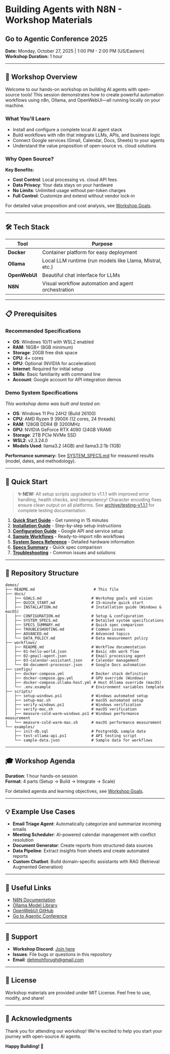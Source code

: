 # Building Agents with N8N - Workshop Materials
## Go to Agentic Conference 2025

**Date:** Monday, October 27, 2025 | 1:00 PM - 2:00 PM (US/Eastern)  
**Workshop Duration:** 1 hour

---

## 🎯 Workshop Overview

Welcome to our hands-on workshop on building AI agents with open-source tools! This session demonstrates how to create powerful automation workflows using n8n, Ollama, and OpenWebUI—all running locally on your machine.

### What You'll Learn

- Install and configure a complete local AI agent stack
- Build workflows with n8n that integrate LLMs, APIs, and business logic
- Connect Google services (Gmail, Calendar, Docs, Sheets) to your agents
- Understand the value proposition of open-source vs. cloud solutions

### Why Open Source?

**Key Benefits:**
- **Cost Control**: Local processing vs. cloud API fees
- **Data Privacy**: Your data stays on your hardware  
- **No Limits**: Unlimited usage without per-token charges
- **Full Control**: Customize and extend without vendor lock-in

For detailed value proposition and cost analysis, see [Workshop Goals](./docs/GOALS.md).

---

## 🛠️ Tech Stack

| Tool | Purpose |
|------|---------|
| **Docker** | Container platform for easy deployment |
| **Ollama** | Local LLM runtime (run models like Llama, Mistral, etc.) |
| **OpenWebUI** | Beautiful chat interface for LLMs |
| **N8N** | Visual workflow automation and agent orchestration |

---

## 📋 Prerequisites

### Recommended Specifications
- **OS**: Windows 10/11 with WSL2 enabled
- **RAM**: 16GB+ (8GB minimum)
- **Storage**: 20GB free disk space
- **CPU**: 4+ cores
- **GPU**: Optional (NVIDIA for acceleration)
- **Internet**: Required for initial setup
- **Skills**: Basic familiarity with command line
- **Account**: Google account for API integration demos

### Demo System Specifications
*This workshop demo was built and tested on:*
- **OS**: Windows 11 Pro 24H2 (Build 26100)
- **CPU**: AMD Ryzen 9 3900X (12 cores, 24 threads)
- **RAM**: 128GB DDR4 @ 3200MHz
- **GPU**: NVIDIA GeForce RTX 4090 (24GB VRAM)
- **Storage**: 2TB PCIe NVMe SSD
- **WSL2**: v2.3.24.0
- **Models Used**: llama3.2 (4GB) and llama3.2:1b (1GB)

**Performance summary:** See [SYSTEM_SPECS.md](./docs/SYSTEM_SPECS.md#performance-metrics-from-demo-system) for measured results (model, dates, and methodology).

---

## 🚀 Quick Start

> **✨ NEW:** All setup scripts upgraded to v1.1.1 with improved error handling, health checks, and idempotency! Character encoding fixes ensure clean output on all platforms. See [archive/testing-v1.1.1](./archive/testing-v1.1.1/) for complete testing documentation.

1. **[Quick Start Guide](./docs/QUICK_START.md)** - Get running in 15 minutes
2. **[Installation Guide](./docs/INSTALLATION.md)** - Step-by-step setup instructions
3. **[Configuration Guide](./docs/CONFIGURATION.md)** - Google API and service setup
4. **[Sample Workflows](./workflows/)** - Ready-to-import n8n workflows
5. **[System Specs Reference](./docs/SYSTEM_SPECS.md)** - Detailed hardware information
6. **[Specs Summary](./docs/SPECS_SUMMARY.md)** - Quick spec comparison
7. **[Troubleshooting](./docs/TROUBLESHOOTING.md)** - Common issues and solutions

---

## 📁 Repository Structure

```
demos/
├── README.md                          # This file
├── docs/
│   ├── GOALS.md                      # Workshop goals and vision
│   ├── QUICK_START.md                # 15-minute quick start
│   ├── INSTALLATION.md               # Installation guide (Windows & macOS)
│   ├── CONFIGURATION.md              # Setup & configuration
│   ├── SYSTEM_SPECS.md               # Detailed system specifications
│   ├── SPECS_SUMMARY.md              # Quick spec comparison
│   ├── TROUBLESHOOTING.md            # Common issues
│   ├── ADVANCED.md                   # Advanced topics
│   └── DATA_POLICY.md                # Data measurement policy
├── workflows/
│   ├── README.md                     # Workflow documentation
│   ├── 01-hello-world.json           # Basic n8n work flow
│   ├── 02-gmail-agent.json           # Email processing agent
│   ├── 03-calendar-assistant.json    # Calendar management
│   └── 04-document-processor.json    # Google Docs automation
├── configs/
│   ├── docker-compose.yml            # Docker stack definition
│   ├── docker-compose.gpu.yml        # GPU override (Windows)
│   ├── docker-compose.ollama-host.yml # Host Ollama override (macOS)
│   └── .env.example                  # Environment variables template
├── scripts/
│   ├── setup-windows.ps1             # Windows automated setup
│   ├── setup-mac.sh                  # macOS automated setup
│   ├── verify-windows.ps1            # Windows verification
│   ├── verify-mac.sh                 # macOS verification
│   ├── measure-cold-warm-windows.ps1 # Windows performance measurement
│   └── measure-cold-warm-mac.sh      # macOS performance measurement
└── examples/
    ├── init-db.sql                   # PostgreSQL sample data
    ├── test-ollama-api.ps1           # API testing script
    └── sample-data.json              # Sample data for workflows
```

---

## 🎓 Workshop Agenda

**Duration**: 1 hour hands-on session  
**Format**: 4 parts (Setup → Build → Integrate → Scale)

For detailed agenda and learning objectives, see [Workshop Goals](./docs/GOALS.md).

---

## 💡 Example Use Cases

- **Email Triage Agent**: Automatically categorize and summarize incoming emails
- **Meeting Scheduler**: AI-powered calendar management with conflict resolution
- **Document Generator**: Create reports from structured data sources
- **Data Pipeline**: Extract insights from sheets and create automated reports
- **Custom Chatbot**: Build domain-specific assistants with RAG (Retrieval Augmented Generation)

---

## 🔗 Useful Links

- [N8N Documentation](https://docs.n8n.io/)
- [Ollama Model Library](https://ollama.ai/library)
- [OpenWebUI GitHub](https://github.com/open-webui/open-webui)
- [Go to Agentic Conference](https://www.gotoagentic.ai/)

---

## 🤝 Support

- **Workshop Discord**: [Join here](#)
- **Issues**: File bugs or questions in this repository
- **Email**: dehmohforugh@gmail.com

---

## 📝 License

Workshop materials are provided under MIT License. Feel free to use, modify, and share!

---

## 🙏 Acknowledgments

Thank you for attending our workshop! We're excited to help you start your journey with open-source AI agents.

**Happy Building! 🚀**
